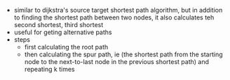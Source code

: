 - similar to dijkstra's source target shortest path algorithm, but in addition to finding the shortest path between two nodes, it also calculates teh second shortest, third shortest 
- useful for geting alternative paths
- steps
	- first calculating the root path
	- then calculating the spur path, ie (the shortest path from the starting node to the next-to-last node in the previous shortest path) and repeating k times 
